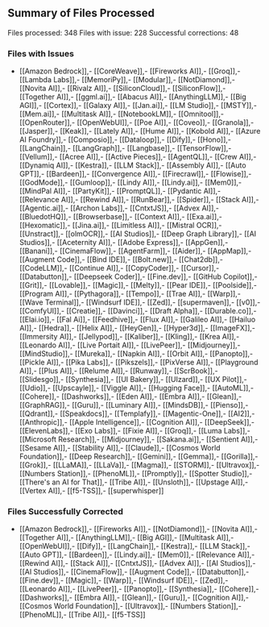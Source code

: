 
## Summary of Files Processed
Files processed: 348
Files with issue: 228
Successful corrections: 48

### Files with Issues
- [[Amazon Bedrock]],- [[CoreWeave]],- [[Fireworks AI]],- [[Groq]],- [[Lambda Labs]],- [[MemoriPy]],- [[Modular]],- [[NotDiamond]],- [[Novita AI]],- [[Rivalz AI]],- [[SiliconCloud]],- [[SiliconFlow]],- [[Together AI]],- [[ggml.ai]],- [[Abacus AI]],- [[AnythingLLM]],- [[Big AGI]],- [[Cortex]],- [[Galaxy AI]],- [[Jan.ai]],- [[LM Studio]],- [[MSTY]],- [[Mem.ai]],- [[Multitask AI]],- [[NotebookLM]],- [[Omnitool]],- [[OpenRouter]],- [[OpenWebUI]],- [[Poe AI]],- [[Coveo]],- [[Granola]],- [[Jasper]],- [[Keak]],- [[Lately AI]],- [[Hume AI]],- [[Kobold AI]],- [[Azure AI Foundry]],- [[Composio]],- [[Dataloop]],- [[Dify]],- [[Hono]],- [[LangChain]],- [[LangGraph]],- [[Langbase]],- [[TensorFlow]],- [[Vellum]],- [[Acree AI]],- [[Active Pieces]],- [[AgentQL]],- [[Crew AI]],- [[Dynamiq AI]],- [[Kestra]],- [[LLM Stack]],- [[Assembly AI]],- [[Auto GPT]],- [[Bardeen]],- [[Convergence AI]],- [[Firecrawl]],- [[Flowise]],- [[GodMode]],- [[Gumloop]],- [[Lindy AI]],- [[Lindy.ai]],- [[Mem0]],- [[MindPal AI]],- [[PartyKit]],- [[PromptQL]],- [[Pydantic AI]],- [[Relevance AI]],- [[Rewind AI]],- [[RunBear]],- [[Spider]],- [[Stack AI]],- [[Agentic.ai]],- [[Archon Labs]],- [[CntxtJS]],- [[Advex AI]],- [[BluedotHQ]],- [[Browserbase]],- [[Context AI]],- [[Exa.ai]],- [[Hexomatic]],- [[Jina.ai]],- [[Limitless AI]],- [[Mistral OCR]],- [[Unstract]],- [[olmOCR]],- [[AI Studios]],- [[Deep Graph Library]],- [[AI Studios]],- [[Aceternity AI]],- [[Adobe Express]],- [[AppGen]],- [[Banani]],- [[CinemaFlow]],- [[AgentFarm]],- [[Aider]],- [[AppMap]],- [[Augment Code]],- [[Bind IDE]],- [[Bolt.new]],- [[Chat2db]],- [[CodeLLM]],- [[Continue AI]],- [[CopyCoder]],- [[Cursor]],- [[Databutton]],- [[Deepseek Coder]],- [[Fine.dev]],- [[GitHub Copilot]],- [[Grit]],- [[Lovable]],- [[Magic]],- [[Melty]],- [[Pear IDE]],- [[Poolside]],- [[Program AI]],- [[Pythagora]],- [[Tempo]],- [[Trae AI]],- [[Warp]],- [[Wave Terminal]],- [[Windsurf IDE]],- [[Zed]],- [[supermaven]],- [[v0]],- [[ComfyUI]],- [[Creatie]],- [[Davinci]],- [[Draft Alpha]],- [[Durable.co]],- [[Elai.io]],- [[Fal Ai]],- [[Feedhive]],- [[Flux AI]],- [[Galileo AI]],- [[Hailuo AI]],- [[Hedra]],- [[Helix AI]],- [[HeyGen]],- [[Hyper3d]],- [[ImageFX]],- [[Immersity AI]],- [[Jellypod]],- [[Kaliber]],- [[Kling]],- [[Krea AI]],- [[Leonardo AI]],- [[Live Portait AI]],- [[LivePeer]],- [[Midjourney]],- [[MindStudio]],- [[Mureka]],- [[Napkin AI]],- [[Orbit AI]],- [[Panopto]],- [[Pickle AI]],- [[Pika Labs]],- [[Pikszels]],- [[PixVerse AI]],- [[Playground AI]],- [[Plus AI]],- [[Relume AI]],- [[Runway]],- [[ScrBook]],- [[Slidesgo]],- [[Synthesia]],- [[UI Bakery]],- [[UIzard]],- [[UX Pilot]],- [[Udio]],- [[Upscayle]],- [[Viggle AI]],- [[Hugging Face]],- [[AutoML]],- [[Cohere]],- [[Dashworks]],- [[Eden AI]],- [[Embra AI]],- [[Glean]],- [[GraphRAG]],- [[Guru]],- [[Luminary AI]],- [[MindsDB]],- [[Pienso]],- [[Qdrant]],- [[Speakdocs]],- [[Templafy]],- [[Magentic-One]],- [[AI2]],- [[Anthropic]],- [[Apple Intelligence]],- [[Cognition AI]],- [[DeepSeek]],- [[ElevenLabs]],- [[Exo Labs]],- [[Fixie AI]],- [[Groq]],- [[Luma Labs]],- [[Microsoft Research]],- [[Midjourney]],- [[Sakana.ai]],- [[Sentient AI]],- [[Sesame AI]],- [[Stability AI]],- [[Claude]],- [[Cosmos World Foundation]],- [[Deep Research]],- [[Gemini]],- [[Gemma]],- [[Gorilla]],- [[Grok]],- [[LLaMA]],- [[LLaVa]],- [[Magma]],- [[STORM]],- [[Ultravox]],- [[Numbers Station]],- [[PhenoML]],- [[Promptly]],- [[Spotter Studio]],- [[There's an AI for That]],- [[Tribe AI]],- [[Unsloth]],- [[Upstage AI]],- [[Vertex AI]],- [[f5-TSS]],- [[superwhisper]]

### Files Successfully Corrected
- [[Amazon Bedrock]],- [[Fireworks AI]],- [[NotDiamond]],- [[Novita AI]],- [[Together AI]],- [[AnythingLLM]],- [[Big AGI]],- [[Multitask AI]],- [[OpenWebUI]],- [[Dify]],- [[LangChain]],- [[Kestra]],- [[LLM Stack]],- [[Auto GPT]],- [[Bardeen]],- [[Lindy.ai]],- [[Mem0]],- [[Relevance AI]],- [[Rewind AI]],- [[Stack AI]],- [[CntxtJS]],- [[Advex AI]],- [[AI Studios]],- [[AI Studios]],- [[CinemaFlow]],- [[Augment Code]],- [[Databutton]],- [[Fine.dev]],- [[Magic]],- [[Warp]],- [[Windsurf IDE]],- [[Zed]],- [[Leonardo AI]],- [[LivePeer]],- [[Panopto]],- [[Synthesia]],- [[Cohere]],- [[Dashworks]],- [[Embra AI]],- [[Glean]],- [[Guru]],- [[Cognition AI]],- [[Cosmos World Foundation]],- [[Ultravox]],- [[Numbers Station]],- [[PhenoML]],- [[Tribe AI]],- [[f5-TSS]]
